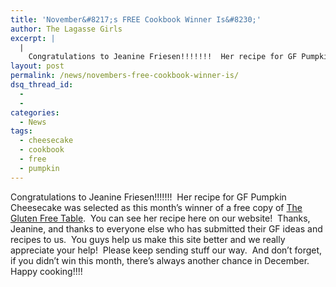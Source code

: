 ```yaml
---
title: 'November&#8217;s FREE Cookbook Winner Is&#8230;'
author: The Lagasse Girls
excerpt: |
  |
    Congratulations to Jeanine Friesen!!!!!!!  Her recipe for GF Pumpkin Cheesecake was selected as this month's winner of a free copy of The Gluten Free Table.  You can see her recipe here on our website!  Thanks, Jeanine, and thanks to everyone else who has submitted their GF ideas and recipes to us.  You guys help us make this site better and we really appreciate your help!  Please keep sending stuff our way.  And don't forget, if you didn't win this month, there's always another chance in December.  Happy cooking!!!!
layout: post
permalink: /news/novembers-free-cookbook-winner-is/
dsq_thread_id:
  - 
  - 
categories:
  - News
tags:
  - cheesecake
  - cookbook
  - free
  - pumpkin
---
```

Congratulations to Jeanine Friesen!!!!!!!  Her recipe for GF Pumpkin Cheesecake was selected as this month&#8217;s winner of a free copy of <span style="text-decoration: underline">The Gluten Free Table</span>.  You can see her recipe here on our website!  Thanks, Jeanine, and thanks to everyone else who has submitted their GF ideas and recipes to us.  You guys help us make this site better and we really appreciate your help!  Please keep sending stuff our way.  And don&#8217;t forget, if you didn&#8217;t win this month, there&#8217;s always another chance in December.  Happy cooking!!!!